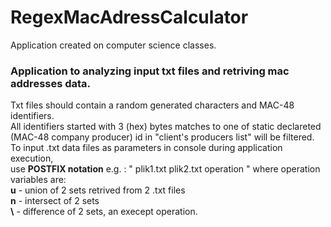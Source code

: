# RegexMacAdressCalculator
Application created on computer science classes.

### Application to analyzing input txt files and retriving mac addresses data.

Txt files should contain a random generated characters and MAC-48 identifiers. <br />
All identifiers started with 3 (hex) bytes matches to one of static declareted (MAC-48 company producer) id in "client's producers list" will be filtered. <br />
To input .txt data files as parameters in console during application execution, <br />
use <b>POSTFIX notation</b> e.g. : " plik1.txt plik2.txt operation " where operation variables are: <br />
<b>u</b> - union of 2 sets retrived from 2 .txt files <br />
<b>n</b> - intersect of 2 sets <br />
<b>\\</b> - difference of 2 sets, an execept operation. <br />



